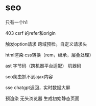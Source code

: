 # seo

只有一个h1



403 csrf 的refer和origin





触发option请求  跨域预检。自定义请求头

html渲染 css转换（rem，继承，层叠处理）

ast 字节码（跨机器平台适配） 机器码



seo爬虫抓不到ajax内容

sse chatgpt返回，实时数据大屏



预渲染 无头浏览器 生成初始静态页面